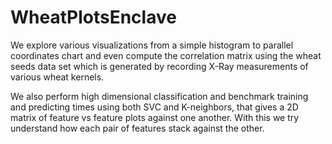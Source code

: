 # WheatPlotsEnclave
We explore various visualizations from a simple histogram to parallel coordinates chart and even compute the correlation matrix using the wheat seeds data set which is generated by recording X-Ray measurements of various wheat kernels.

We also perform high dimensional classification and benchmark training and predicting times using both SVC and K-neighbors, that gives a 2D matrix of feature vs feature plots against one another. With this we try understand how each pair of features stack against the other.
